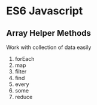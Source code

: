 # ES6 Javascript

## Array Helper Methods
Work with collection of data easily
1. forEach
2. map
3. filter
4. find
5. every
6. some
7. reduce
